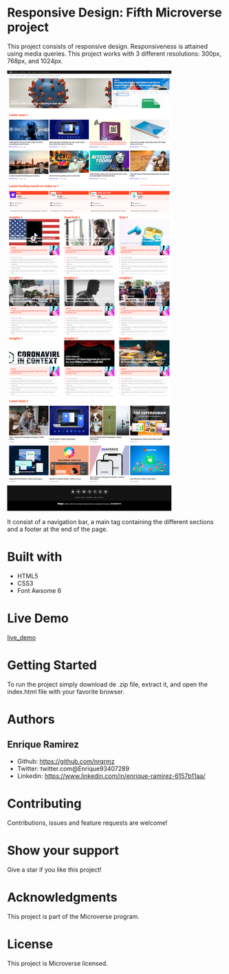 # Responsive Design: Fifth Microverse project

This project consists of responsive design. Responsiveness is attained using media queries. This project works with 3 different resolutions: 300px, 768px, and 1024px.

<img src="assets/rwd3.png"/>

It consist of a navigation bar, a main tag containing the different sections and a footer at the end of the page.

# Built with

* HTML5
* CSS3
* Font Awsome 6

# Live Demo

[live_demo](https://rawcdn.githack.com/nrqrmz/Responsive-Design/eb7e02f2dfcdb4b7bebde475bdb464d498c720e4/index.html)


# Getting Started

To run the project simply download de .zip file, extract it, and open the index.html file with your favorite browser.

# Authors

## Enrique Ramirez

* Github: https://github.com/nrqrmz
* Twitter: twitter.com@Enrique93407289
* Linkedin: https://www.linkedin.com/in/enrique-ramirez-6157b11aa/

# Contributing
Contributions, issues and feature requests are welcome!

# Show your support
Give a star if you like this project!

# Acknowledgments
This project is part of the Microverse program.

# License
This project is Microverse licensed.
